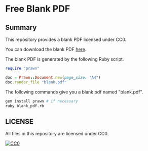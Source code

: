 # Free Blank PDF

## Summary

This repository provides a blank PDF licensed under CC0.

You can download the blank PDF [here](https://github.com/kaityo256/blank_pdf/raw/master/blank.pdf).

The blank PDF is generated by the following Ruby script.

```rb
require "prawn"

doc = Prawn::Document.new(page_size: "A4")
doc.render_file "blank.pdf"
```

The following commands give you a blank pdf named "blank.pdf".

```sh
gem install prawn # if necessary
ruby blank_pdf.rb
```

## LICENSE

All files in this repository are licensed under CC0.

[![CC0](http://i.creativecommons.org/p/zero/1.0/88x31.png "CC0")](http://creativecommons.org/publicdomain/zero/1.0/)